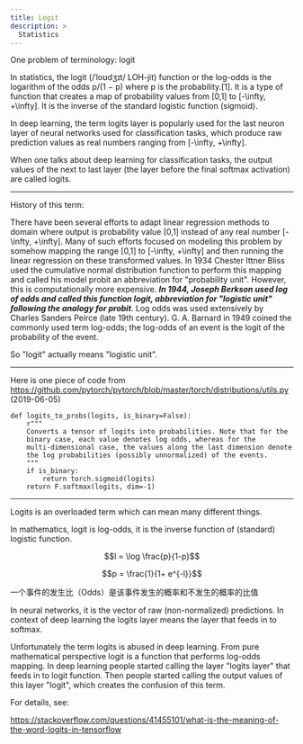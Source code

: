 ```yaml
---
title: Logit
description: >
  Statistics
---
```


One problem of terminology: logit

In statistics, the logit (/ˈloʊdʒɪt/ LOH-jit) function or the log-odds is the logarithm of the odds p/(1 − p) 
where p is the probability.[1]. It is a type of function that creates a map of probability values from [0,1] to 
[-\infty, +\infty]. It is the inverse of the standard logistic function (sigmoid).

In deep learning, the term logits layer is popularly used for the last neuron layer of neural networks used for 
classification tasks, which produce raw prediction values as real numbers ranging from [-\infty, +\infty].

When one talks about deep learning for classification tasks, the output values of the next to last layer 
(the layer before the final softmax activation) are called logits.

************************************************************************************************************************

History of this term:

There have been several efforts to adapt linear regression methods to domain where output is probability value [0,1] instead of any real number [-\infty, +\infty]. Many of such efforts focused on modeling this problem by somehow mapping the range [0,1] to [-\infty, +\infty] and then running the linear regression on these transformed values. In 1934 Chester Ittner Bliss used the cumulative normal distribution function to perform this mapping and called his model probit an abbreviation for "probability unit". However, this is computationally more expensive. ***In 1944, Joseph Berkson used log of odds and called this function logit, abbreviation for "logistic unit" following the analogy for probit***. Log odds was used extensively by Charles Sanders Peirce (late 19th century). G. A. Barnard in 1949 coined the commonly used term log-odds; the log-odds of an event is the logit of the probability of the event.

So "logit" actually means "logistic unit".


************************************************************************************************************************

Here is one piece of code from https://github.com/pytorch/pytorch/blob/master/torch/distributions/utils.py (2019-06-05)

```
def logits_to_probs(logits, is_binary=False):
    r"""
    Converts a tensor of logits into probabilities. Note that for the
    binary case, each value denotes log odds, whereas for the
    multi-dimensional case, the values along the last dimension denote
    the log probabilities (possibly unnormalized) of the events.
    """
    if is_binary:
        return torch.sigmoid(logits)
    return F.softmax(logits, dim=-1)
```

************************************************************************************************************************

Logits is an overloaded term which can mean many different things.

In mathematics, logit is log-odds, it is the inverse function of (standard) logistic function.

$$l = \log \frac{p}{1-p}$$

$$p = \frac{1}{1+ e^{-l}}$$

一个事件的发生比（Odds）是该事件发生的概率和不发生的概率的比值

In neural networks, it is the vector of raw (non-normalized) predictions. In context of deep learning the logits layer means the layer that feeds in to softmax. 

Unfortunately the term logits is abused in deep learning. From pure mathematical perspective logit is a function that performs log-odds mapping. In deep learning people started calling the layer "logits layer" that feeds in to logit function. Then people started calling the output values of this layer "logit", which creates the confusion of this term.


For details, see:

https://stackoverflow.com/questions/41455101/what-is-the-meaning-of-the-word-logits-in-tensorflow 


